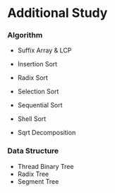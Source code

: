 # Additional Study

### Algorithm

* Suffix Array & LCP

* Insertion Sort
* Radix Sort
* Selection Sort
* Sequential Sort
* Shell Sort
* Sqrt Decomposition

### Data Structure

* Thread Binary Tree
* Radix Tree
* Segment Tree